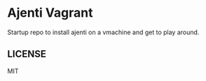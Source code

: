 # Ajenti Vagrant

Startup repo to install ajenti on a vmachine and 
get to play around.

## LICENSE

MIT
